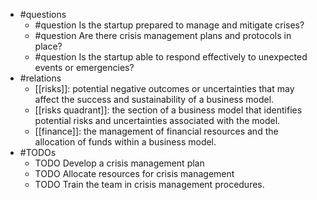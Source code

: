 - #questions
	- #question Is the startup prepared to manage and mitigate crises?
	- #question Are there crisis management plans and protocols in place?
	- #question Is the startup able to respond effectively to unexpected events or emergencies?
- #relations
	- [[risks]]: potential negative outcomes or uncertainties that may affect the success and sustainability of a business model.
	- [[risks quadrant]]: the section of a business model that identifies potential risks and uncertainties associated with the model.
	- [[finance]]: the management of financial resources and the allocation of funds within a business model.
- #TODOs
	- TODO Develop a crisis management plan
	- TODO  Allocate resources for crisis management
	- TODO  Train the team in crisis management procedures.

